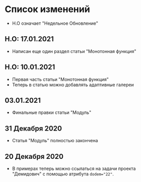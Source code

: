# Список изменений

- Н.О означает "Недельное Обновление"

## Н.О: 17.01.2021

- Написан еще один раздел статьи "Монотонная функция"

## Н.О: 10.01.2021

- Первая часть статьи "Монотонная функция"
- Теперь в статью можно добавлять адаптивные галереи

## 03.01.2021

- Финальные правки статьи "Модуль"

## 31 Декабря 2020

- Статья "Модуль" полностью закончена

## 20 Декабря 2020

- В примерах теперь можно ссылаться на задачи проекта "Демидович" с помощью атрибута `dodem="22"`.